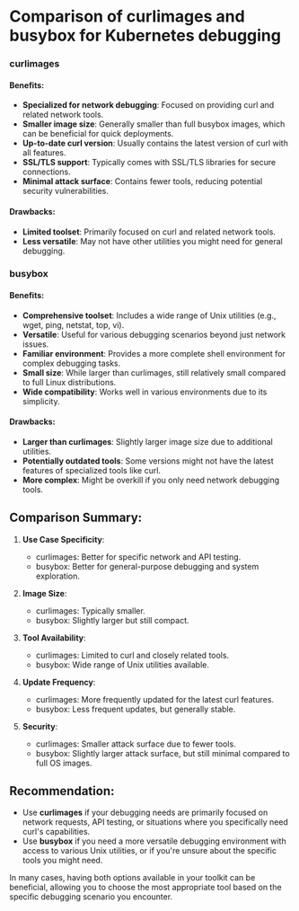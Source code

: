 # Comparison of curlimages and busybox for Kubernetes debugging

### curlimages

#### Benefits:
- **Specialized for network debugging**: Focused on providing curl and related network tools.
- **Smaller image size**: Generally smaller than full busybox images, which can be beneficial for quick deployments.
- **Up-to-date curl version**: Usually contains the latest version of curl with all features.
- **SSL/TLS support**: Typically comes with SSL/TLS libraries for secure connections.
- **Minimal attack surface**: Contains fewer tools, reducing potential security vulnerabilities.

#### Drawbacks:
- **Limited toolset**: Primarily focused on curl and related network tools.
- **Less versatile**: May not have other utilities you might need for general debugging.

### busybox

#### Benefits:
- **Comprehensive toolset**: Includes a wide range of Unix utilities (e.g., wget, ping, netstat, top, vi).
- **Versatile**: Useful for various debugging scenarios beyond just network issues.
- **Familiar environment**: Provides a more complete shell environment for complex debugging tasks.
- **Small size**: While larger than curlimages, still relatively small compared to full Linux distributions.
- **Wide compatibility**: Works well in various environments due to its simplicity.

#### Drawbacks:
- **Larger than curlimages**: Slightly larger image size due to additional utilities.
- **Potentially outdated tools**: Some versions might not have the latest features of specialized tools like curl.
- **More complex**: Might be overkill if you only need network debugging tools.

## Comparison Summary:

1. **Use Case Specificity**:
   - curlimages: Better for specific network and API testing.
   - busybox: Better for general-purpose debugging and system exploration.

2. **Image Size**:
   - curlimages: Typically smaller.
   - busybox: Slightly larger but still compact.

3. **Tool Availability**:
   - curlimages: Limited to curl and closely related tools.
   - busybox: Wide range of Unix utilities available.

4. **Update Frequency**:
   - curlimages: More frequently updated for the latest curl features.
   - busybox: Less frequent updates, but generally stable.

5. **Security**:
   - curlimages: Smaller attack surface due to fewer tools.
   - busybox: Slightly larger attack surface, but still minimal compared to full OS images.

## Recommendation:

- Use **curlimages** if your debugging needs are primarily focused on network requests, API testing, or situations where you specifically need curl's capabilities.
- Use **busybox** if you need a more versatile debugging environment with access to various Unix utilities, or if you're unsure about the specific tools you might need.

In many cases, having both options available in your toolkit can be beneficial, allowing you to choose the most appropriate tool based on the specific debugging scenario you encounter.
